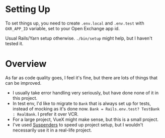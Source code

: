 # Setting Up

To set things up, you need to create `.env.local` and `.env.test` with
`OXR_APP_ID` variable, set to your Open Exchange app id.

Usual Rails/Yarn setup otherwise. `./bin/setup` might help, but I haven't tested
it.

# Overview

As far as code quality goes, I feel it's fine, but there are lots of things that
can be improved.

* I usually take error handling very seriously, but have done none of it in this
    project.
* In test env, I'd like to migrate to `Bank` that is always set up for tests,
    instead of mocking as it's done now. `Bank = Rails.env.test? TestBank :
    RealBank`. I prefer it over VCR.
* For a large project, VueX might make sense, but this is a small project.
* I've used [Suspenders](https://github.com/thoughtbot/suspenders) to speed up
    project setup, but I wouldn't necessarily use it in a real-life project.
